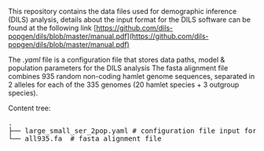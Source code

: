 This repository contains the data files used for demographic inference (DILS) analysis, details about the input format for the DILS software can be found at the following link [https://github.com/dils-popgen/dils/blob/master/manual.pdf](https://github.com/dils-popgen/dils/blob/master/manual.pdf)

The *.yaml* file is a configuration file that stores data paths, model & population parameters for the DILS analysis 
The fasta alignment file combines 935 random non-coding hamlet genome sequences, separated in 2 alleles for each of the 335 genomes (20 hamlet species + 3 outgroup species).

Content tree:
<pre>
.
├── large_small_ser_2pop.yaml # configuration file input for DILS
└── all935.fa  # fasta alignment file
</pre>
